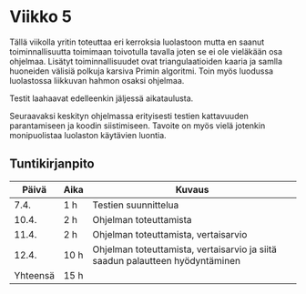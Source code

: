 # Viikko 5

Tällä viikolla yritin toteuttaa eri kerroksia luolastoon mutta en saanut toiminnallisuutta toimimaan toivotulla tavalla joten se ei ole vieläkään osa ohjelmaa. Lisätyt toiminnallisuudet ovat triangulaatioiden kaaria ja samlla huoneiden välisiä polkuja karsiva Primin algoritmi. Toin myös luodussa luolastossa liikkuvan hahmon osaksi ohjelmaa. 

Testit laahaavat edelleenkin jäljessä aikataulusta.

Seuraavaksi keskityn ohjelmassa erityisesti testien kattavuuden parantamiseen ja koodin siistimiseen. Tavoite on myös vielä jotenkin monipuolistaa luolaston käytävien luontia.


## Tuntikirjanpito

| Päivä | Aika | Kuvaus |
| ----- | ------------- | ------ |
| 7.4.  | 1 h            | Testien suunnittelua |
| 10.4.  | 2 h            | Ohjelman toteuttamista |
| 11.4.  | 2 h            | Ohjelman toteuttamista, vertaisarvio |
| 12.4.  | 10 h            | Ohjelman toteuttamista, vertaisarvio ja siitä saadun palautteen hyödyntäminen |
| Yhteensä | 15 h         |        |
